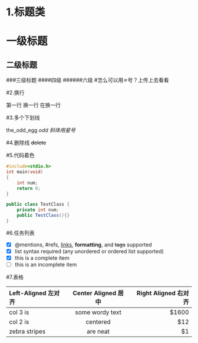 1.标题类
===============
一级标题
===============
二级标题
---------------
###三级标题
####四级
######六级
#怎么可以用`＃`号？上传上去看看

#2.换行

第一行
换一行
在换一行

#3.多个下划线

the_odd_egg
_odd_
*斜体用星号*

#4.删除线
~~delete~~

#5.代码着色

```c
#include<stdio.h>
int main(void)
{
	int num;
	return 0;
}
```

```java
public class TestClass {
	private int num;
	public TestClass(){}
}
```

#6.任务列表

- [x] @mentions, #refs, [links](), **formatting**, and <del>tags</del> supported
- [x] list syntax required (any unordered or ordered list supported)
- [x] this is a complete item
- [ ] this is an incomplete item

#7.表格

| Left-Aligned 左对齐 | Center Aligned 居中 | Right Aligned 右对齐|
| :------------ |:---------------:| -----:|
| col 3 is      | some wordy text | $1600 |
| col 2 is      | centered        |   $12 |
| zebra stripes | are neat        |    $1 |
